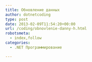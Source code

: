 ```yaml
---
title: Обновление данных
author: dotnetcoding
type: post
date: 2013-02-09T11:54:20+00:00
url: /coding/obnovlenie-danny-h.html
robotsmeta:
  - index,follow
categories:
  - .NET Программирование

---
```

